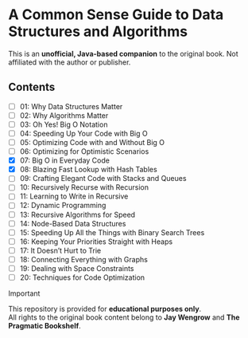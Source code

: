 # A Common Sense Guide to Data Structures and Algorithms

This is an **unofficial, Java-based companion** to the original book. Not affiliated with the author or publisher.  

## Contents

- [ ] 01: Why Data Structures Matter  
- [ ] 02: Why Algorithms Matter  
- [ ] 03: Oh Yes! Big O Notation  
- [ ] 04: Speeding Up Your Code with Big O  
- [ ] 05: Optimizing Code with and Without Big O  
- [ ] 06: Optimizing for Optimistic Scenarios  
- [x] 07: Big O in Everyday Code  
- [x] 08: Blazing Fast Lookup with Hash Tables  
- [ ] 09: Crafting Elegant Code with Stacks and Queues  
- [ ] 10: Recursively Recurse with Recursion  
- [ ] 11: Learning to Write in Recursive  
- [ ] 12: Dynamic Programming  
- [ ] 13: Recursive Algorithms for Speed  
- [ ] 14: Node-Based Data Structures  
- [ ] 15: Speeding Up All the Things with Binary Search Trees  
- [ ] 16: Keeping Your Priorities Straight with Heaps  
- [ ] 17: It Doesn’t Hurt to Trie  
- [ ] 18: Connecting Everything with Graphs  
- [ ] 19: Dealing with Space Constraints  
- [ ] 20: Techniques for Code Optimization

> [!IMPORTANT]
>This repository is provided for **educational purposes only**.  
>All rights to the original book content belong to **Jay Wengrow** and **The Pragmatic Bookshelf**.

